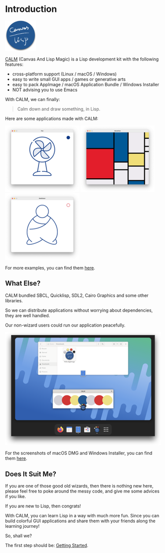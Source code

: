 # Introduction

<img width="100" alt="Calm" src="images/calm.png">

[CALM](https://github.com/VitoVan/calm) (Canvas And Lisp Magic) is a Lisp development kit with the following features:

- cross-platform support (Linux / macOS / Windows)
- easy to write small GUI apps / games or generative arts
- easy to pack AppImage / macOS Application Bundle / Windows Installer
- NOT advising you to use Emacs

With CALM, we can finally:

> Calm down and draw something, in Lisp.

Here are some applications made with CALM:

<img width="240" alt="Fan" src="examples/fan/canvas.png">
<img width="240" alt="Mondrian" src="examples/mondrian/canvas.png">
<img width="240" alt="Meditator" src="examples/meditator/canvas.png">

For more examples, you can find them [here](https://github.com/VitoVan/made-with-calm).

## What Else?

CALM bundled SBCL, Quicklisp, SDL2, Cairo Graphics and some other libraries.

So we can distribute applications without worrying about dependencies, they are well handled.

Our non-wizard users could run our application peacefully.

![Linux AppImage](tutorials/images/linux-appimage.png)

For the screenshots of macOS DMG and Windows Installer, you can find them [here](https://github.com/VitoVan/calm/#generate-package).

## Does It Suit Me?

If you are one of those good old wizards, then there is nothing new here, please feel free to poke around the messy code, and give me some advices if you like.

If you are new to Lisp, then congrats!

With CALM, you can learn Lisp in a way with much more fun. Since you can build colorful GUI applications and share them with your friends along the learning journey!

So, shall we?

The first step should be: [Getting Started](getting-started.md).
